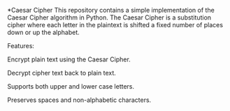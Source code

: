 *Caesar Cipher
This repository contains a simple implementation of the Caesar Cipher algorithm in Python. The Caesar Cipher is a substitution cipher where each letter in the plaintext is shifted a fixed number of places down or up the alphabet.

Features:

Encrypt plain text using the Caesar Cipher.

Decrypt cipher text back to plain text.

Supports both upper and lower case letters.

Preserves spaces and non-alphabetic characters.
